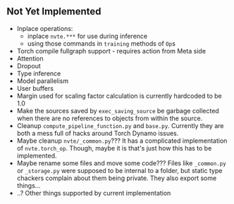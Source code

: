 ## Not Yet Implemented
- Inplace operations:
    - inplace `nvte.***` for use during inference
    - using those commands in `training` methods of `Op`s
- Torch compile fullgraph support - requires action from Meta side
- Attention
- Dropout
- Type inference
- Model parallelism
- User buffers
- Margin used for scaling factor calculation is currently hardcoded to be 1.0
- Make the sources saved by `exec_saving_source` be garbage collected when there are no references to objects from within the source.
- Cleanup `compute_pipeline_function.py` and `base.py`. Currently they are both a mess full of hacks around Torch Dynamo issues.
- Maybe cleanup `nvte/_common.py`??? It has a complicated implementation of `nvte.torch_op`. Though, maybe it is that's just how this has to be implemented.
- Maybe rename some files and move some code??? Files like `_common.py` or `_storage.py` were supposed to be internal to a folder, but static type chackers complain about them being private. They also export some things...
- ..? Other things supported by current implementation
